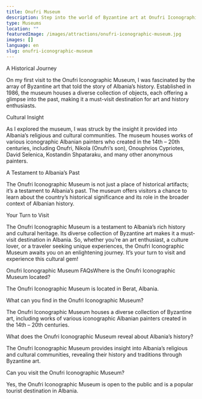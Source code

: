 ```yaml
---
title: Onufri Museum
description: Step into the world of Byzantine art at Onufri Iconographic Museum. Experience the history of Albania through a collection of 173 significant objects.
type: Museums
location: ""
featuredImage: /images/attractions/onufri-iconographic-museum.jpg
images: []
language: en
slug: onufri-iconographic-museum
---
```


A Historical Journey

On my first visit to the Onufri Iconographic Museum, I was fascinated by the array of Byzantine art that told the story of Albania’s history. Established in 1986, the museum houses a diverse collection of objects, each offering a glimpse into the past, making it a must-visit destination for art and history enthusiasts.

Cultural Insight

As I explored the museum, I was struck by the insight it provided into Albania’s religious and cultural communities. The museum houses works of various iconographic Albanian painters who created in the 14th – 20th centuries, including Onufri, Nikola (Onufri’s son), Onouphrios Cypriotes, David Selenica, Kostandin Shpataraku, and many other anonymous painters.

A Testament to Albania’s Past

The Onufri Iconographic Museum is not just a place of historical artifacts; it’s a testament to Albania’s past. The museum offers visitors a chance to learn about the country’s historical significance and its role in the broader context of Albanian history.

Your Turn to Visit

The Onufri Iconographic Museum is a testament to Albania’s rich history and cultural heritage. Its diverse collection of Byzantine art makes it a must-visit destination in Albania. So, whether you’re an art enthusiast, a culture lover, or a traveler seeking unique experiences, the Onufri Iconographic Museum awaits you on an enlightening journey. It’s your turn to visit and experience this cultural gem!

Onufri Iconographic Museum FAQsWhere is the Onufri Iconographic Museum located?

The Onufri Iconographic Museum is located in Berat, Albania.

What can you find in the Onufri Iconographic Museum?

The Onufri Iconographic Museum houses a diverse collection of Byzantine art, including works of various iconographic Albanian painters created in the 14th – 20th centuries.

What does the Onufri Iconographic Museum reveal about Albania’s history?

The Onufri Iconographic Museum provides insight into Albania’s religious and cultural communities, revealing their history and traditions through Byzantine art.

Can you visit the Onufri Iconographic Museum?

Yes, the Onufri Iconographic Museum is open to the public and is a popular tourist destination in Albania.

